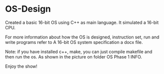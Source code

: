 # OS-Design
Created a basic 16-bit OS using C++ as main language. It simulated a 16-bit CPU.

For more information about how the OS is designed, instruction set, run and write programs refer
to A 16-bit OS system specification a docx file.

Note: if you have installed c++, make, you can just compile makefile and then run the os. 
      As shown in the picture on folder OS Phase 1 INFO.

Enjoy the show!
